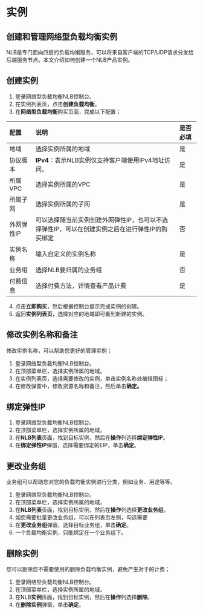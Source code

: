 # 实例
## 创建和管理网络型负载均衡实例

NLB是专门面向四层的负载均衡服务，可以将来自客户端的TCP/UDP请求分发给后端服务节点。本文介绍如何创建一个NLB产品实例。

## 创建实例

   1. 登录网络型负载均衡NLB控制台。
   2. 在实例列表页，点击**创建负载均衡**。
   3. 在**网络型负载均衡**购买页面，完成以下配置；

   | 配置       | 说明                                                         | 是否必填 |
   | :--------- | :----------------------------------------------------------- | :------- |
   | 地域       | 选择实例所属的地域                                           | 是       |
   | 协议版本   | **IPv4**：表示NLB实例仅支持客户端使用IPv4地址访问。          | 是       |
   | 所属VPC    | 选择实例所属的VPC                                            | 是       |
   | 所属子网   | 选择实例所属的子网                                           | 是       |
   | 外网弹性IP | 可以选择随当前实例创建外网弹性IP，也可以不选择弹性IP，可以在创建实例之后在进行弹性IP的购买绑定 | 否       |
   | 实例名称   | 输入自定义的实例名称                                         | 是       |
   | 业务组     | 选择NLB要归属的业务组                                        | 否       |
   | 付费信息   | 选择付费方法，详情查看产品计费                               | 是       |

   4. 点击**立即购买**，然后根据控制台提示完成实例的创建。
   5. 返回**实例列表页**，选择对应的地域即可看到新建的实例。

## 修改实例名称和备注

   修改实例名称，可以帮助您更好的管理实例；

   1. 登录网络型负载均衡NLB控制台。
   2. 在顶部菜单栏，选择实例所属的地域。
   3. 在实例列表页，选择需要修改的实例，单击实例名称处编辑图标；
   4. 在修改弹窗中，修改资源名称和备注，然后单击**确定。**

## 绑定弹性IP

   1. 登录网络型负载均衡NLB控制台。
   2. 在顶部菜单栏，选择实例所属的地域。
   3. 在**NLB列表**页面，找到目标实例，然后在**操作**列选择**绑定弹性IP**。
   4. 在**绑定弹性IP**弹窗，选择需要绑定的EIP，单击**确定**。

## 更改业务组

   业务组可以帮助您对您的负载均衡实例进行分类，例如业务、用途等等。

   1. 登录网络型负载均衡NLB控制台。
   2. 在顶部菜单栏，选择实例所属的地域。
   3. 在**NLB列表**页面，找到目标实例，然后在**操作**列选择**更改业务组**。
   4. 如您需要批量更改业务组，可以在列表页左侧，勾选需要
   5. 在**更改业务组**弹窗，选择目标业务组，单击**确定**。
   6. 一个负载均衡实例，只能绑定在一个业务组下。

## 删除实例

   您可以删除您不需要使用的删除负载均衡实例，避免产生对于的计费；

   1. 登录网络型负载均衡NLB控制台。
   2. 在顶部菜单栏，选择实例所属的地域。
   3. 在NLB**实例**页面，找到目标实例，然后在**操作**列选择**删除**。
   4. 在**删除实例**弹窗，单击**确定**。
